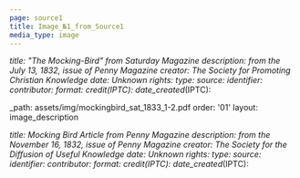 ```yaml
---
page: source1
title: Image_№1_from_Source1
media_type: image
---
```


_title: "The Mocking-Bird" from Saturday Magazine 
description: from the July 13, 1832, issue of Penny Magazine
creator: The Society for Promoting Christian Knowledge
_date: Unknown
rights: 
type: 
source:
identifier:
contributor:
format:
credit_(IPTC):
date_created_(IPTC):

_path: assets/img/mockingbird_sat_1833_1-2.pdf
order: '01'
layout: image_description


_title: Mocking Bird Article from Penny Magazine 
description: from the November 16, 1832, issue of Penny Magazine
creator: The Society for the Diffusion of Useful Knowledge
_date: Unknown
rights: 
type: 
source:
identifier:
contributor:
format:
credit_(IPTC):
date_created_(IPTC):

